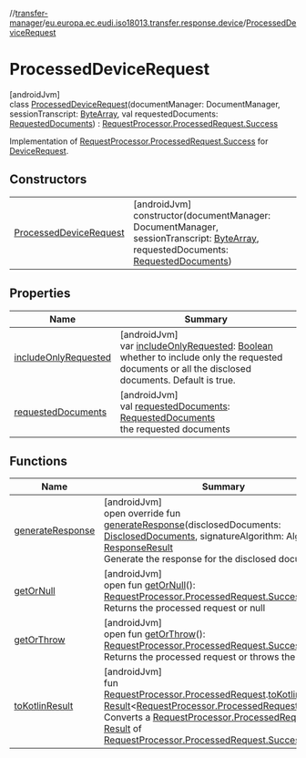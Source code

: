 //[transfer-manager](../../../index.md)/[eu.europa.ec.eudi.iso18013.transfer.response.device](../index.md)/[ProcessedDeviceRequest](index.md)

# ProcessedDeviceRequest

[androidJvm]\
class [ProcessedDeviceRequest](index.md)(documentManager: DocumentManager, sessionTranscript: [ByteArray](https://kotlinlang.org/api/latest/jvm/stdlib/kotlin/-byte-array/index.html), val requestedDocuments: [RequestedDocuments](../../eu.europa.ec.eudi.iso18013.transfer.response/-requested-documents/index.md)) : [RequestProcessor.ProcessedRequest.Success](../../eu.europa.ec.eudi.iso18013.transfer.response/-request-processor/-processed-request/-success/index.md)

Implementation of [RequestProcessor.ProcessedRequest.Success](../../eu.europa.ec.eudi.iso18013.transfer.response/-request-processor/-processed-request/-success/index.md) for [DeviceRequest](../-device-request/index.md).

## Constructors

| | |
|---|---|
| [ProcessedDeviceRequest](-processed-device-request.md) | [androidJvm]<br>constructor(documentManager: DocumentManager, sessionTranscript: [ByteArray](https://kotlinlang.org/api/latest/jvm/stdlib/kotlin/-byte-array/index.html), requestedDocuments: [RequestedDocuments](../../eu.europa.ec.eudi.iso18013.transfer.response/-requested-documents/index.md)) |

## Properties

| Name | Summary |
|---|---|
| [includeOnlyRequested](include-only-requested.md) | [androidJvm]<br>var [includeOnlyRequested](include-only-requested.md): [Boolean](https://kotlinlang.org/api/latest/jvm/stdlib/kotlin/-boolean/index.html)<br>whether to include only the requested documents or all the disclosed documents. Default is true. |
| [requestedDocuments](../../eu.europa.ec.eudi.iso18013.transfer.response/-request-processor/-processed-request/-success/requested-documents.md) | [androidJvm]<br>val [requestedDocuments](../../eu.europa.ec.eudi.iso18013.transfer.response/-request-processor/-processed-request/-success/requested-documents.md): [RequestedDocuments](../../eu.europa.ec.eudi.iso18013.transfer.response/-requested-documents/index.md)<br>the requested documents |

## Functions

| Name | Summary |
|---|---|
| [generateResponse](generate-response.md) | [androidJvm]<br>open override fun [generateResponse](generate-response.md)(disclosedDocuments: [DisclosedDocuments](../../eu.europa.ec.eudi.iso18013.transfer.response/-disclosed-documents/index.md), signatureAlgorithm: Algorithm?): [ResponseResult](../../eu.europa.ec.eudi.iso18013.transfer.response/-response-result/index.md)<br>Generate the response for the disclosed documents. |
| [getOrNull](../../eu.europa.ec.eudi.iso18013.transfer.response/-request-processor/-processed-request/get-or-null.md) | [androidJvm]<br>open fun [getOrNull](../../eu.europa.ec.eudi.iso18013.transfer.response/-request-processor/-processed-request/get-or-null.md)(): [RequestProcessor.ProcessedRequest.Success](../../eu.europa.ec.eudi.iso18013.transfer.response/-request-processor/-processed-request/-success/index.md)?<br>Returns the processed request or null |
| [getOrThrow](../../eu.europa.ec.eudi.iso18013.transfer.response/-request-processor/-processed-request/get-or-throw.md) | [androidJvm]<br>open fun [getOrThrow](../../eu.europa.ec.eudi.iso18013.transfer.response/-request-processor/-processed-request/get-or-throw.md)(): [RequestProcessor.ProcessedRequest.Success](../../eu.europa.ec.eudi.iso18013.transfer.response/-request-processor/-processed-request/-success/index.md)<br>Returns the processed request or throws the error |
| [toKotlinResult](../../eu.europa.ec.eudi.iso18013.transfer/to-kotlin-result.md) | [androidJvm]<br>fun [RequestProcessor.ProcessedRequest](../../eu.europa.ec.eudi.iso18013.transfer.response/-request-processor/-processed-request/index.md).[toKotlinResult](../../eu.europa.ec.eudi.iso18013.transfer/to-kotlin-result.md)(): [Result](https://kotlinlang.org/api/latest/jvm/stdlib/kotlin/-result/index.html)&lt;[RequestProcessor.ProcessedRequest.Success](../../eu.europa.ec.eudi.iso18013.transfer.response/-request-processor/-processed-request/-success/index.md)&gt;<br>Converts a [RequestProcessor.ProcessedRequest](../../eu.europa.ec.eudi.iso18013.transfer.response/-request-processor/-processed-request/index.md) to a [Result](https://kotlinlang.org/api/latest/jvm/stdlib/kotlin/-result/index.html) of [RequestProcessor.ProcessedRequest.Success](../../eu.europa.ec.eudi.iso18013.transfer.response/-request-processor/-processed-request/-success/index.md) |
